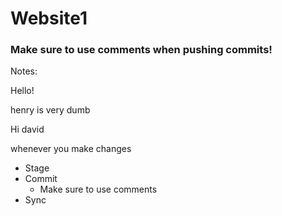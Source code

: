 # Website1

### Make sure to use comments when pushing commits!

Notes:

Hello!

henry is very dumb

Hi david

whenever you make changes

- Stage
- Commit
  - Make sure to use comments
- Sync
